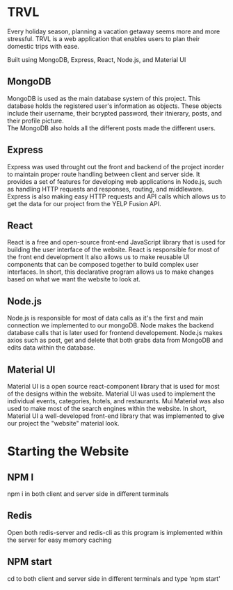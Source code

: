 # TRVL
Every holiday season, planning a vacation getaway seems more and more stressful. TRVL is a web application that enables users to plan their domestic trips with ease.

Built using MongoDB, Express, React, Node.js, and Material UI

## MongoDB
MongoDB is used as the main database system of this project. This database holds the registered user's information as objects. 
These objects include their username, their bcrypted password, their itnierary, posts, and their profile picture.  
The MongoDB also holds all the different posts made the different users.

## Express
Express was used throught out the front and backend of the project inorder to maintain proper route handling between client and server side. 
It provides a set of features for developing web applications in Node.js, such as handling HTTP requests and responses, routing, and middleware.
Express is also making easy HTTP requests and API calls which allows us to get the data for our project from the YELP Fusion API.

## React
React is a free and open-source front-end JavaScript library that is used for building the user interface of the website. React is responsible for most of the
front end development It also allows us to make reusable UI components that can be composed together to build complex user interfaces. In short, this declarative program 
allows us to make changes based on what we want the website to look at.

## Node.js
Node.js is responsible for most of  data calls as it's the first and main connection we implemented to our mongoDB. Node makes the backend database calls that is later used 
for frontend developement. Node.js makes axios such as post, get and delete that both grabs data from MongoDB and edits data within the database.

## Material UI
Material UI is a open source react-component library that is used for most of the designs within the website. Material UI was used to implement the individual events, 
categories, hotels, and restaurants. Mui Material was also used to make most of the search engines within the website. In short, Material UI a well-developed front-end library 
that was implemented to give our project the "website" material look.

# Starting the Website

## NPM I 
npm i in both client and server side in different terminals

## Redis
Open both redis-server and redis-cli as this program is implemented within the server for easy memory caching

## NPM start
cd to both client and server side in different terminals and type 'npm start'




